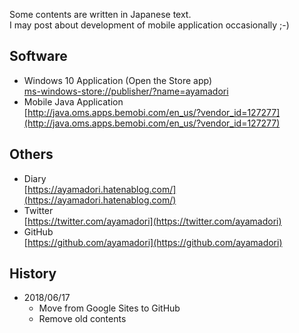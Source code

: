Some contents are written in Japanese text.  
I may post about development of mobile application occasionally ;-)

## Software
- Windows 10 Application (Open the Store app)  
[ms-windows-store://publisher/?name=ayamadori](http://tinyurl.com/ayamadori)  
- Mobile Java Application  
[http://java.oms.apps.bemobi.com/en_us/?vendor_id=127277](http://java.oms.apps.bemobi.com/en_us/?vendor_id=127277)

## Others
- Diary  
[https://ayamadori.hatenablog.com/](https://ayamadori.hatenablog.com/)
- Twitter  
[https://twitter.com/ayamadori](https://twitter.com/ayamadori)
- GitHub  
[https://github.com/ayamadori](https://github.com/ayamadori)

## History
- 2018/06/17
  * Move from Google Sites to GitHub
  * Remove old contents
